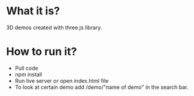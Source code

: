 # What it is?
3D demos created with three.js library.

# How to run it?
- Pull code
- npm install
- Run live server or open index.html file
- To look at certain demo add /demo/"name of demo" in the search bar.
